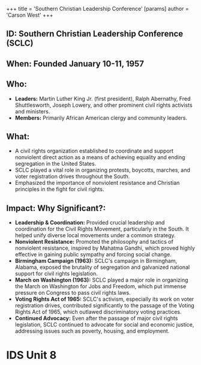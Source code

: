+++
 title = 'Southern Christian Leadership Conference'
[params]
	author = 'Carson West'
+++
## ID: Southern Christian Leadership Conference (SCLC)

## When: Founded January 10-11, 1957

## Who:
* **Leaders:** Martin Luther King Jr. (first president), Ralph Abernathy, Fred Shuttlesworth, Joseph Lowery, and other prominent civil rights activists and ministers.
* **Members:** Primarily African American clergy and community leaders.

## What:

* A civil rights organization established to coordinate and support nonviolent direct action as a means of achieving equality and ending segregation in the United States.
* SCLC played a vital role in organizing protests, boycotts, marches, and voter registration drives throughout the South.
* Emphasized the importance of nonviolent resistance and Christian principles in the fight for civil rights.

## Impact: Why Significant?:

* **Leadership & Coordination:** Provided crucial leadership and coordination for the Civil Rights Movement, particularly in the South. It helped unify diverse local movements under a common strategy.
* **Nonviolent Resistance:** Promoted the philosophy and tactics of nonviolent resistance, inspired by Mahatma Gandhi, which proved highly effective in gaining public sympathy and forcing social change.
* **Birmingham Campaign (1963):** SCLC's campaign in Birmingham, Alabama, exposed the brutality of segregation and galvanized national support for civil rights legislation.
* **March on Washington (1963):** SCLC played a major role in organizing the March on Washington for Jobs and Freedom, which put immense pressure on Congress to pass civil rights laws.
* **Voting Rights Act of 1965:** SCLC's activism, especially its work on voter registration drives, contributed significantly to the passage of the Voting Rights Act of 1965, which outlawed discriminatory voting practices.
* **Continued Advocacy:** Even after the passage of major civil rights legislation, SCLC continued to advocate for social and economic justice, addressing issues such as poverty, housing, and employment.

# IDS Unit 8